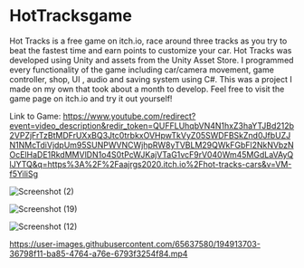 # HotTracksgame
Hot Tracks is a free game on itch.io, race around three tracks as you try to beat the fastest time and earn points to customize your car. Hot Tracks was developed using Unity and assets from the Unity Asset Store. I programmed every functionality of the game including car/camera movement, game controller, shop, UI , audio and saving system using C#. This was a project I made on my own that took about a month to develop. Feel free to visit the game page on itch.io and try it out yourself!

Link to Game:
https://www.youtube.com/redirect?event=video_description&redir_token=QUFFLUhqbVN4N1hxZ3haYTJBd212b2VPZjFrTzBtMDFrUXxBQ3Jtc0trbkxOVHpwTkVyZ05SWDFBSkZnd0JfbUZJN1NMcTdiVjdpUm95SUNPWVNCWjhpRW8yTVBLM29QWkFGbFl2NkNVbzNOcElHaDE1RkdMMVlDN1o4S0tPcWJKajVTaG1vcF9rV040Wm45MGdLaVAyQlJYTQ&q=https%3A%2F%2Faajrgs2020.itch.io%2Fhot-tracks-cars&v=VM-f5YiliSg

![Screenshot (2)](https://user-images.githubusercontent.com/65637580/194914572-5cd3f0ac-ae2c-4bed-ac4a-62947c35e2c3.png)

![Screenshot (19)](https://user-images.githubusercontent.com/65637580/194914598-5edd10a0-f279-48fb-97de-c60b27b53146.png)

![Screenshot (12)](https://user-images.githubusercontent.com/65637580/194914612-4012a113-1e2a-442a-b691-072bb97338af.png)

https://user-images.githubusercontent.com/65637580/194913703-36798f11-ba85-4764-a76e-6793f3254f84.mp4





